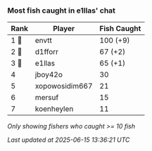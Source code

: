 ### Most fish caught in e1llas' chat
| Rank | Player | Fish Caught |
|------|--------|-----------|
| 1 🥇  | envtt  | 100 (+9) |
| 2 🥈  | d1fforr  | 67 (+2) |
| 3 🥉  | e1llas  | 65 (+1) |
| 4  | jboy42o  | 30 |
| 5  | xopowosidim667  | 21 |
| 6  | mersuf  | 15 |
| 7  | koenheylen  | 11 |

_Only showing fishers who caught >= 10 fish_

_Last updated at 2025-06-15 13:36:21 UTC_